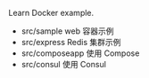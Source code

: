 Learn Docker example.

* src/sample web 容器示例
* src/express Redis 集群示例
* src/composeapp 使用 Compose
* src/consul 使用 Consul